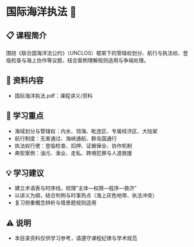 # 国际海洋执法 🌊

## 📋 课程简介

围绕《联合国海洋法公约》（UNCLOS）框架下的管辖权划分、航行与执法权、登临检查与海上协作等议题，结合案例理解规则适用与争端处理。

## 📁 资料内容
- 国际海洋执法.pdf：课程讲义/资料

## 🎯 学习重点
- 海域划分与管辖权：内水、领海、毗连区、专属经济区、大陆架
- 航行制度：无害通过、海峡通航、群岛国通行
- 执法权行使：登临检查、扣押、证据保全、协作机制
- 典型案例：油污、渔业、走私、跨境犯罪与人道救援

## 💡 学习建议
- 建立术语表与时序线，梳理“主体—权限—程序—救济”
- 以讲义为纲，结合判例与时事热点（海上灰色地带、执法冲突）
- 复习侧重概念辨析与情景题规则适用

## ⚠️ 说明
- 本目录资料仅供学习参考，请遵守课程纪律与学术规范
